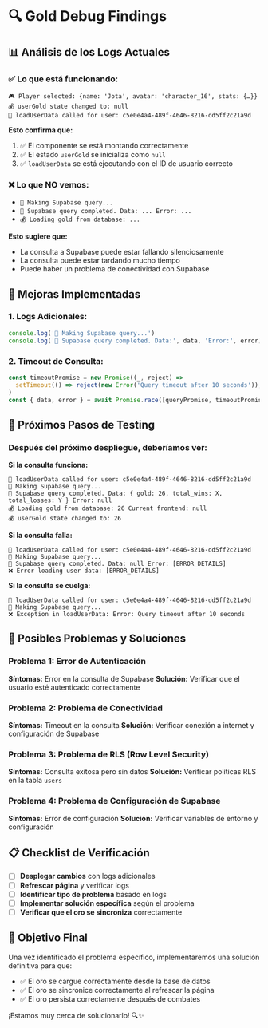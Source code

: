 # 🔍 Gold Debug Findings

## 📊 **Análisis de los Logs Actuales**

### **✅ Lo que está funcionando:**
```
🎮 Player selected: {name: 'Jota', avatar: 'character_16', stats: {…}}
💰 userGold state changed to: null
🔄 loadUserData called for user: c5e0e4a4-489f-4646-8216-dd5ff2c21a9d
```

**Esto confirma que:**
1. ✅ El componente se está montando correctamente
2. ✅ El estado `userGold` se inicializa como `null`
3. ✅ `loadUserData` se está ejecutando con el ID de usuario correcto

### **❌ Lo que NO vemos:**
- `🔄 Making Supabase query...`
- `🔄 Supabase query completed. Data: ... Error: ...`
- `💰 Loading gold from database: ...`

**Esto sugiere que:**
- La consulta a Supabase puede estar fallando silenciosamente
- La consulta puede estar tardando mucho tiempo
- Puede haber un problema de conectividad con Supabase

## 🔧 **Mejoras Implementadas**

### **1. Logs Adicionales:**
```typescript
console.log('🔄 Making Supabase query...')
console.log('🔄 Supabase query completed. Data:', data, 'Error:', error)
```

### **2. Timeout de Consulta:**
```typescript
const timeoutPromise = new Promise((_, reject) => 
  setTimeout(() => reject(new Error('Query timeout after 10 seconds')), 10000)
)
const { data, error } = await Promise.race([queryPromise, timeoutPromise])
```

## 🧪 **Próximos Pasos de Testing**

### **Después del próximo despliegue, deberíamos ver:**

**Si la consulta funciona:**
```
🔄 loadUserData called for user: c5e0e4a4-489f-4646-8216-dd5ff2c21a9d
🔄 Making Supabase query...
🔄 Supabase query completed. Data: { gold: 26, total_wins: X, total_losses: Y } Error: null
💰 Loading gold from database: 26 Current frontend: null
💰 userGold state changed to: 26
```

**Si la consulta falla:**
```
🔄 loadUserData called for user: c5e0e4a4-489f-4646-8216-dd5ff2c21a9d
🔄 Making Supabase query...
🔄 Supabase query completed. Data: null Error: [ERROR_DETAILS]
❌ Error loading user data: [ERROR_DETAILS]
```

**Si la consulta se cuelga:**
```
🔄 loadUserData called for user: c5e0e4a4-489f-4646-8216-dd5ff2c21a9d
🔄 Making Supabase query...
❌ Exception in loadUserData: Error: Query timeout after 10 seconds
```

## 🎯 **Posibles Problemas y Soluciones**

### **Problema 1: Error de Autenticación**
**Síntomas:** Error en la consulta de Supabase
**Solución:** Verificar que el usuario esté autenticado correctamente

### **Problema 2: Problema de Conectividad**
**Síntomas:** Timeout en la consulta
**Solución:** Verificar conexión a internet y configuración de Supabase

### **Problema 3: Problema de RLS (Row Level Security)**
**Síntomas:** Consulta exitosa pero sin datos
**Solución:** Verificar políticas RLS en la tabla `users`

### **Problema 4: Problema de Configuración de Supabase**
**Síntomas:** Error de configuración
**Solución:** Verificar variables de entorno y configuración

## 📋 **Checklist de Verificación**

- [ ] **Desplegar cambios** con logs adicionales
- [ ] **Refrescar página** y verificar logs
- [ ] **Identificar tipo de problema** basado en logs
- [ ] **Implementar solución específica** según el problema
- [ ] **Verificar que el oro se sincroniza** correctamente

## 🎉 **Objetivo Final**

Una vez identificado el problema específico, implementaremos una solución definitiva para que:
- ✅ El oro se cargue correctamente desde la base de datos
- ✅ El oro se sincronice correctamente al refrescar la página
- ✅ El oro persista correctamente después de combates

¡Estamos muy cerca de solucionarlo! 🔍✨
